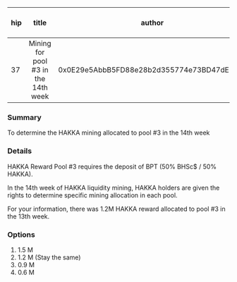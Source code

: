 | hip | title | author | created | duration | Snapshot Block Number |
|----------|:----------:|:----------:|:----------:|:----------:|:----------:|
| 37 | Mining for pool #3 in the 14th week | 0x0E29e5AbbB5FD88e28b2d355774e73BD47dE3bcd | 2020-12-01 13:00 | 1 | 11366831 |


### Summary
To determine the HAKKA mining allocated to pool #3 in the 14th week

### Details

HAKKA Reward Pool #3 requires the deposit of BPT (50% BHSc$ / 50% HAKKA).

In the 14th week of HAKKA liquidity mining, HAKKA holders are given the rights to determine specific mining allocation in each pool.

For your information, there was 1.2M HAKKA reward allocated to pool #3 in the 13th week.

### Options
1. 1.5 M 
2. 1.2 M (Stay the same)
3. 0.9 M
4. 0.6 M
